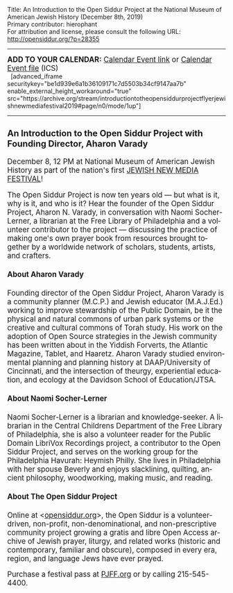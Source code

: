 <html>
<head></head>
<body>
Title: An Introduction to the Open Siddur Project at the National Museum of American Jewish History (December 8th, 2019)<br />
Primary contributor: hierophant<br />
For attribution and license, please consult the following URL: <a href="http://opensiddur.org/?p=28355">http://opensiddur.org/?p=28355</a>
<p />
<hr />

<div class="english" lang="en" style="font-size: 1.2em;">
<strong>ADD TO YOUR CALENDAR:</strong> <a href="https://calendar.google.com/event?action=TEMPLATE&tmeid=MDFmcTByazVuYXY5dW50NzgzbXE4dmY1YnEgODh2ZWZjdWttNGhpaGZvdTl0ZXZhcmtvZzBAZw&tmsrc=88vefcukm4hihfou9tevarkog0%40group.calendar.google.com">Calendar Event link</a> or <a href="https://opensiddur.org/wp-content/uploads/2019/11/invite.ics">Calendar Event file</a> (ICS)
</div>
&nbsp;
[advanced_iframe securitykey="be1d939e6a1b36109171c7d5503b34cf9147aa7b" enable_external_height_workaround="true" src="https://archive.org/stream/introductiontotheopensiddurprojectflyerjewishnewmediafestival2019#page/n0/mode/1up"]

<hr />

<div class="english" lang="en" style="font-size: 1.2em;">
<h3>An Introduction to the Open Siddur Project
with Founding Director, Aharon Varady</h3>
December 8, 12 PM at National Museum of American Jewish History as part of the nation's first <a href="https://pjff.org/jewish-new-media-festival/">JEWISH NEW MEDIA FESTIVAL</a>!

The Open Siddur Project is now ten years old — but what is it, why is it, and who is it? Hear the founder of the Open Siddur Project, Aharon N. Varady, in conversation with Naomi Socher-Lerner, a librarian at the Free Library of Philadelphia and a volunteer contributor to the project — discussing the practice of making one's own prayer book from resources brought together by a worldwide network of scholars, students, artists, and crafters.

<h4>About Aharon Varady</h4>
Founding director of the Open Siddur Project, Aharon Varady is a community planner (M.C.P.) and Jewish educator (M.A.J.Ed.) working to improve stewardship of the Public Domain, be it the physical and natural commons of urban park systems or the creative and cultural commons of Torah study. His work on the adoption of Open Source strategies in the Jewish community has been written about in the Yiddish Forverts, the Atlantic Magazine, Tablet, and Haaretz. Aharon Varady studied environmental planning and planning history at DAAP/University of Cincinnati, and the intersection of theurgy, experiential education, and ecology at the Davidson School of Education/JTSA.

<h4>About Naomi Socher-Lerner</h4>
Naomi Socher-Lerner is a librarian and knowledge-seeker. A librarian in the Central Childrens Department of the Free Library of Philadelphia, she is also a volunteer reader for the Public Domain LibriVox Recordings project, a contributor to the Open Siddur Project, and serves on the working group for the Philadelphia Havurah: Heymish Philly. She lives in Philadelphia with her spouse Beverly and enjoys slacklining, quilting, ancient philosophy, woodworking, making music, and reading.

<h4>About The Open Siddur Project</h4>
Online at <<a href="https://opensiddur.org">opensiddur.org</a>>, the Open Siddur is a volunteer-driven, non-profit, non-denominational, and non-prescriptive community project growing a gratis and libre Open Access archive of Jewish prayer, liturgy, and related works (historic and contemporary, familiar and obscure), composed in every era, region, and language Jews have ever prayed.

Purchase a festival pass at <a href="https://pjff.org/jewish-new-media-festival/">PJFF.org</a> or by calling 215-545-4400.
</div>

&nbsp;
</body>
</html>